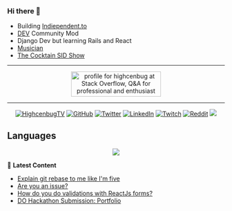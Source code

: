 ### Hi there 👋
- Building [Indiependent.to](https://indiependent.to)
- [DEV](https://dev.to) Community Mod
- Django Dev but learning Rails and React
- [Musician](https://open.spotify.com/album/6rQ3KAbSmm97dNJfPMqpvo)
- [The Cocktain SID Show](https://facebook.com/thecocktainsidshow)
------------
<p align="center">
<a href="https://stackoverflow.com/users/11630148/highcenbug"><img src="https://stackoverflow.com/users/flair/11630148.png?theme=dark" width="208" height="58" alt="profile for highcenbug at Stack Overflow, Q&amp;A for professional and enthusiast programmers" title="profile for highcenbug at Stack Overflow, Q&amp;A for professional and enthusiast programmers"></a>
</p>

-----------
<p align="center">
  <a href="https://facebook.com/highcenbugtv"><img src="https://img.shields.io/badge/highcenbugtv-tv-blue" alt="HighcenbugTV"></a>
  <a href="https://github.com/reyesvicente"><img src="https://img.shields.io/github/followers/reyesvicente?label=Follow&style=social" alt="GitHub"></a>
	<a href="https://twitter.com/highcenburg"><img src="https://img.shields.io/twitter/follow/highcenburg?label=Follow&style=social" alt="Twitter"></a>
	<a href="https://www.linkedin.com/in/reyesvicente0888"><img src="https://img.shields.io/badge/LinkedIn--_.svg?style=social&logo=linkedin" alt="LinkedIn"></a>	
  <a href="https://twitch.tv/highcenburg"><img src="https://img.shields.io/twitch/status/highcenburg?style=social" alt="Twitch"></a>
  <a href="https://reddit.com/u/icenreyes"><img src="https://img.shields.io/reddit/user-karma/combined/icenreyes?style=social" alt="Reddit"></a>
  <a href="https://open.spotify.com/artist/7oujeUrwgwhYUQFRW7VlIR?si=FlA7f1xiScKf4wcaegYF8g"><img src="https://img.shields.io/badge/Soul%20Heist%20Music-Support-green"></a>
</p>



Languages 
------------ 
<p align="center">
<a href="https://wakatime.com"><img src="https://wakatime.com/share/@vgreyes/48c45939-4d48-4a04-8cac-c1708792c69b.png" /></a> 
</p>



📕 **Latest Content**
<!-- BLOG-POST-LIST:START -->
- [Explain git rebase to me like I'm five](https://dev.to/highcenburg/explain-git-rebase-to-me-like-i-m-five-df7)
- [Are you an issue?](https://dev.to/highcenburg/are-you-an-issue-1g9j)
- [How do you do validations with ReactJs forms?](https://dev.to/highcenburg/how-do-you-do-validations-with-reactjs-forms-191m)
- [DO Hackathon Submission: Portfolio](https://dev.to/highcenburg/do-hackathon-submission-portfolio-46h1)
<!-- BLOG-POST-LIST:END -->
